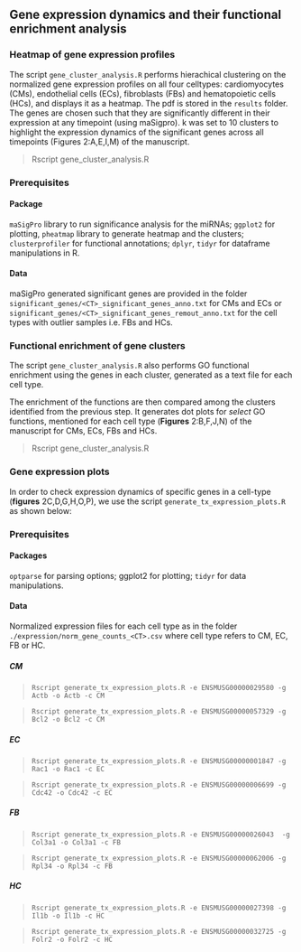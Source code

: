 ## Gene expression dynamics and their functional enrichment analysis

### Heatmap of gene expression profiles

The script `gene_cluster_analysis.R` performs hierachical clustering on the normalized gene expression profiles on all four celltypes: cardiomyocytes (CMs), endothelial cells (ECs), fibroblasts (FBs) and hematopoietic cells (HCs), and displays it as a heatmap. The pdf is stored in the `results` folder. The genes are chosen such that they are significantly different in their expression at any timepoint (using maSigpro). k was set to 10 clusters to highlight the expression dynamics of the significant genes across all timepoints (Figures 2:A,E,I,M) of the manuscript.

> Rscript gene_cluster_analysis.R


### Prerequisites


#### Package

`maSigPro` library to run significance analysis for the miRNAs; `ggplot2` for plotting, `pheatmap` library to generate heatmap and the clusters; `clusterprofiler` for functional annotations; `dplyr`, `tidyr` for dataframe manipulations in R.

#### Data

maSigPro generated significant genes are provided in the folder `significant_genes/<CT>_significant_genes_anno.txt` for CMs and ECs or `significant_genes/<CT>_significant_genes_remout_anno.txt` for the cell types with outlier samples i.e. FBs and HCs.


### Functional enrichment of gene clusters

The script `gene_cluster_analysis.R` also performs GO functional enrichment using the genes in each cluster, generated as a text file for each cell type.

The enrichment of the functions are then compared among the clusters identified from the previous step. It generates dot plots for *select* GO functions, mentioned for each cell type (**Figures** 2:B,F,J,N) of the manuscript for CMs, ECs, FBs and HCs.

> Rscript gene_cluster_analysis.R

### Gene expression plots 

In order to check expression dynamics of specific genes in a cell-type (**figures** 2C,D,G,H,O,P), we use the script `generate_tx_expression_plots.R` as shown below:

### Prerequisites

#### Packages

`optparse` for parsing options; ggplot2 for plotting; `tidyr` for data manipulations.

#### Data

Normalized expression files for each cell type as in the folder `./expression/norm_gene_counts_<CT>.csv` where cell type refers to CM, EC, FB or HC.

##### CM
>`Rscript generate_tx_expression_plots.R -e ENSMUSG00000029580 -g Actb -o Actb -c CM`

>`Rscript generate_tx_expression_plots.R -e ENSMUSG00000057329 -g Bcl2 -o Bcl2 -c CM`

##### EC
>`Rscript generate_tx_expression_plots.R -e ENSMUSG00000001847 -g Rac1 -o Rac1 -c EC`

>`Rscript generate_tx_expression_plots.R -e ENSMUSG00000006699 -g Cdc42 -o Cdc42 -c EC`

##### FB
>`Rscript generate_tx_expression_plots.R -e ENSMUSG00000026043  -g Col3a1 -o Col3a1 -c FB` 

>`Rscript generate_tx_expression_plots.R -e ENSMUSG00000062006 -g Rpl34 -o Rpl34 -c FB`

##### HC
>`Rscript generate_tx_expression_plots.R -e ENSMUSG00000027398 -g Il1b -o Il1b -c HC`

>`Rscript generate_tx_expression_plots.R -e ENSMUSG00000032725 -g Folr2 -o Folr2 -c HC`

